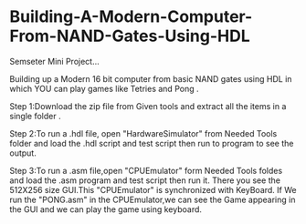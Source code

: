 # Building-A-Modern-Computer-From-NAND-Gates-Using-HDL
Semseter Mini Project...

Building up a Modern 16 bit computer from basic NAND gates using  HDL in which YOU can play games like Tetries and Pong .

Step 1:Download the zip file from Given tools and extract all the items in a single folder .


Step 2:To run a .hdl file, open "HardwareSimulator" from Needed Tools folder and load the .hdl script and test script then run to program 
       to see the output.
       
Step 3:To run a  .asm file,open "CPUEmulator" form Needed Tools foldes and load the .asm program and test script then run it.
       There you see the 512X256 size GUI.This "CPUEmulator" is synchronized with KeyBoard.
       If We run the "PONG.asm" in the CPUEmulator,we can see the Game appearing in the GUI and we can play the game using keyboard.
